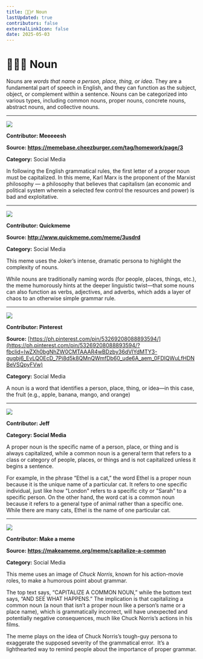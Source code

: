 ```yaml
---
title: 🏃🏿‍♂️ Noun
lastUpdated: true
contributors: false
externalLinkIcon: false
date: 2025-05-03
---
```

# 🏃🏿‍♂️ Noun

Nouns are *words that name a person, place, thing, or idea*. They are a fundamental part of speech in English, and they can function as the subject, object, or complement within a sentence. Nouns can be categorized into various types, including common nouns, proper nouns, concrete nouns, abstract nouns, and collective nouns. 

- - -

![](https://i.chzbgr.com/full/9253347072/h7F607006/reads-english-teacher-explaining-proper-nouns-dont-forget-to-capitalize-above-a-pic-of-karl-marx)

**Contributor: Meeeeesh**

**S﻿ource: <https://memebase.cheezburger.com/tag/homework/page/3>**

**Category:** Social Media

In following the English grammatical rules, the first letter of a proper noun must be capitalized. In this meme, Karl Marx is the proponent of the Marxist philosophy — a philosophy that believes that capitalism (an economic and political system wherein a selected few control the resources and power) is bad and exploitative.

- - -

![](/media/nouns.jpg)

**Contributor: Q﻿uickmeme**

**S﻿ource: <http://www.quickmeme.com/meme/3usdrd>**

**C﻿ategory:** Social Media

This meme uses the Joker’s intense, dramatic persona to highlight the complexity of nouns.

While nouns are traditionally naming words (for people, places, things, etc.), the meme humorously hints at the deeper linguistic twist—that some nouns can also function as verbs, adjectives, and adverbs, which adds a layer of chaos to an otherwise simple grammar rule.

- - -

![](https://i.pinimg.com/736x/56/71/d9/5671d9a3bae1c8c727e31e861de167a8.jpg)

**Contributor: P﻿interest**

**S﻿ource:** [https://ph.pinterest.com/pin/53269208088893594/](https://ph.pinterest.com/pin/53269208088893594/?fbclid=IwZXh0bgNhZW0CMTAAAR4wBDzby36dVIYdMTY3-gugbj6_EvLQOEcD_7Pi8d5k8QMnQWmfDb60_ude6A_aem_0FDlQWuLfHDNBeVSQpyFVw)

**C﻿ategory:** Social Media

A noun is a word that identifies a person, place, thing, or idea—in this case, the fruit (e.g., apple, banana, mango, and orange)

- - -

![](/media/screenshot-2025-05-04-6.28.41-am.png)

**Contributor: Jeff**

**C﻿ategory: Social Media**

A proper noun is the specific name of a person, place, or thing and is always capitalized, while a common noun is a general term that refers to a class or category of people, places, or things and is not capitalized unless it begins a sentence. 

For example, in the phrase “Ethel is a cat,” the word Ethel is a proper noun because it is the unique name of a particular cat. It refers to one specific individual, just like how "London" refers to a specific city or "Sarah" to a specific person. On the other hand, the word cat is a common noun because it refers to a general type of animal rather than a specific one. While there are many cats, Ethel is the name of one particular cat.

- - -

![](https://media.makeameme.org/created/capitalize-a-common.jpg)

**Contributor: Make a meme**

**S﻿ource: <https://makeameme.org/meme/capitalize-a-common>**

**C﻿ategory:** Social Media

This meme uses an image of *Chuck Norris*, known for his action-movie roles, to make a humorous point about grammar.

The top text says, “CAPITALIZE A COMMON NOUN,” while the bottom text says, “AND SEE WHAT HAPPENS.” The implication is that capitalizing a common noun (a noun that isn’t a proper noun like a person’s name or a place name), which is grammatically incorrect, will have unexpected and potentially negative consequences, much like Chuck Norris’s actions in his films. 

The meme plays on the idea of Chuck Norris’s tough-guy persona to exaggerate the supposed severity of the grammatical error.  It’s a lighthearted way to remind people about the importance of proper grammar.